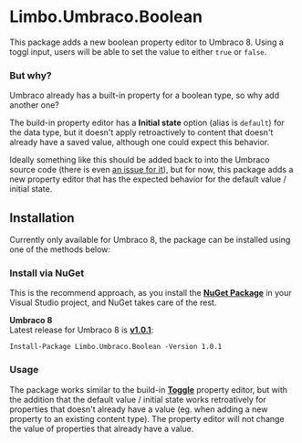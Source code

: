 # Limbo.Umbraco.Boolean

This package adds a new boolean property editor to Umbraco 8. Using a toggl input, users will be able to set the value to either `true` or `false`.

### But why?
Umbraco already has a built-in property for a boolean type, so why add another one?

The build-in property editor has a **Initial state** option (alias is `default`) for the data type, but it doesn't apply retroactively to content that doesn't already have a saved value, although one could expect this behavior.

Ideally something like this should be added back to into the Umbraco source code (there is even [an issue for it](https://github.com/umbraco/Umbraco-CMS/issues/10160)), but for now, this package adds a new property editor that has the expected behavior for the default value / initial state.

## Installation

Currently only available for Umbraco 8, the package can be installed using one of the methods below:

### Install via NuGet
This is the recommend approach, as you install the [**NuGet Package**](https://www.nuget.org/packages/Limbo.Umbraco.Boolean/1.0.1) in your Visual Studio project, and NuGet takes care of the rest.

**Umbraco 8**  
Latest release for Umbraco 8 is [**v1.0.1**](https://www.nuget.org/packages/Limbo.Umbraco.Boolean/1.0.1):

```
Install-Package Limbo.Umbraco.Boolean -Version 1.0.1
```

### Usage

The package works similar to the build-in [**Toggle**](https://our.umbraco.com/Documentation/Fundamentals/Backoffice/Property-Editors/Built-in-Property-Editors/True-False/index-v8) property editor, but with the addition that the default value / initial state works retroatively for properties that doesn't already have a value (eg. when adding a new property to an existing content type). The property editor will not change the value of properties that already have a value.

